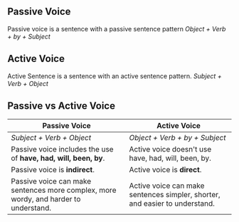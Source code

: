 ## Passive Voice
Passive voice is a sentence with a passive sentence pattern
*Object + Verb + by + Subject*
## Active Voice
Active Sentence is a sentence with an active sentence pattern.
*Subject + Verb + Object*
## Passive vs Active Voice 

| **Passive Voice**                                                                    | **Active Voice**                                                            |
| ------------------------------------------------------------------------------------ | --------------------------------------------------------------------------- |
| *Subject + Verb + Object*                                                            | *Object + Verb + by + Subject*                                              |
| Passive voice includes the use of **have, had, will, been, by**.                     | Active voice doesn't use have, had, will, been, by.                         |
| Passive voice is **indirect**.                                                       | Active voice is **direct**.                                                 |
| Passive voice can make sentences more complex, more wordy, and harder to understand. | Active voice can make sentences simpler, shorter, and easier to understand. |

